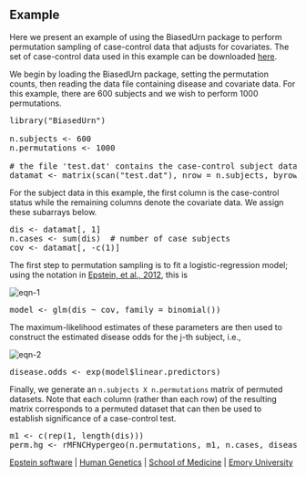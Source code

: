 ## Example

Here we present an example of using the BiasedUrn package to perform permutation sampling of case-control data that adjusts for covariates. The set of case-control data used in this example can be downloaded [here](test.dat).  

We begin by loading the BiasedUrn package, setting the permutation counts, then reading the data file containing disease and covariate data. For this example, there are 600 subjects and we wish to perform 1000 permutations.  

<div class="chunk">

<div class="rcode">

<div class="source">

<pre class="knitr"><span class="functioncall">library</span>(<span class="string">"BiasedUrn"</span>)

n.subjects <- 600
n.permutations <- 1000

# the file <span class="string">'test.dat'</span> contains the case-control subject data:
datamat <- <span class="functioncall">matrix</span>(<span class="functioncall">scan</span>(<span class="string">"test.dat"</span>), nrow = n.subjects, byrow = T)
</pre>

</div>

</div>

</div>

For the subject data in this example, the first column is the case-control status while the remaining columns denote the covariate data. We assign these subarrays below.  

<div class="chunk">

<div class="rcode">

<div class="source">

<pre class="knitr">dis <- datamat[, 1]
n.cases <- <span class="functioncall">sum</span>(dis)  # number of case subjects
cov <- datamat[, -<span class="functioncall">c</span>(1)]
</pre>

</div>

</div>

</div>

The first step to permutation sampling is to fit a logistic-regression model; using the notation in [Epstein, et al., 2012](http://dx.doi.org/10.1016/j.ajhg.2012.06.004), this is  

![eqn-1](http://genetics.emory.edu/labs/epstein/software/BiasedUrn/eqn-1.png)  

<div class="chunk">

<div class="rcode">

<div class="source">

<pre class="knitr">model <- <span class="functioncall">glm</span>(dis ~ cov, family = <span class="functioncall">binomial</span>())
</pre>

</div>

</div>

</div>

The maximum-likelihood estimates of these parameters are then used to construct the estimated disease odds for the j-th subject, i.e.,  

![eqn-2](http://genetics.emory.edu/labs/epstein/software/BiasedUrn/eqn-2.png)  

<div class="chunk">

<div class="rcode">

<div class="source">

<pre class="knitr">disease.odds <- <span class="functioncall">exp</span>(model$linear.predictors)
</pre>

</div>

</div>

</div>

Finally, we generate an `n.subjects X n.permutations` matrix of permuted datasets. Note that each column (rather than each row) of the resulting matrix corresponds to a permuted dataset that can then be used to establish significance of a case-control test.  

<div class="chunk">

<div class="rcode">

<div class="source">

<pre class="knitr">m1 <- <span class="functioncall">c</span>(<span class="functioncall">rep</span>(1, <span class="functioncall">length</span>(dis)))
perm.hg <- <span class="functioncall">rMFNCHypergeo</span>(n.permutations, m1, n.cases, disease.odds)
</pre>

</div>

</div>

</div>


[Epstein software](http://genetics.emory.edu/labs/epstein/software/index.html) | [Human Genetics](http://genetics.emory.edu/) | [School of Medicine](http://www.med.emory.edu/) | [Emory University](http://www.emory.edu/)
